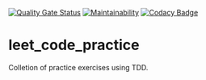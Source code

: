 [![Quality Gate Status](https://sonarcloud.io/api/project_badges/measure?project=Qazzquimby_leet_code_practice&metric=alert_status)](https://sonarcloud.io/dashboard?id=Qazzquimby_leet_code_practice)
[![Maintainability](https://api.codeclimate.com/v1/badges/27451a3eca948b5234c5/maintainability)](https://codeclimate.com/github/Qazzquimby/leet_code_practice/maintainability)
[![Codacy Badge](https://api.codacy.com/project/badge/Grade/da9ab9542fd648cea3fbeb7273f883a3)](https://app.codacy.com/gh/Qazzquimby/leet_code_practice?utm_source=github.com&utm_medium=referral&utm_content=Qazzquimby/leet_code_practice&utm_campaign=Badge_Grade)

# leet_code_practice
Colletion of practice exercises using TDD.
